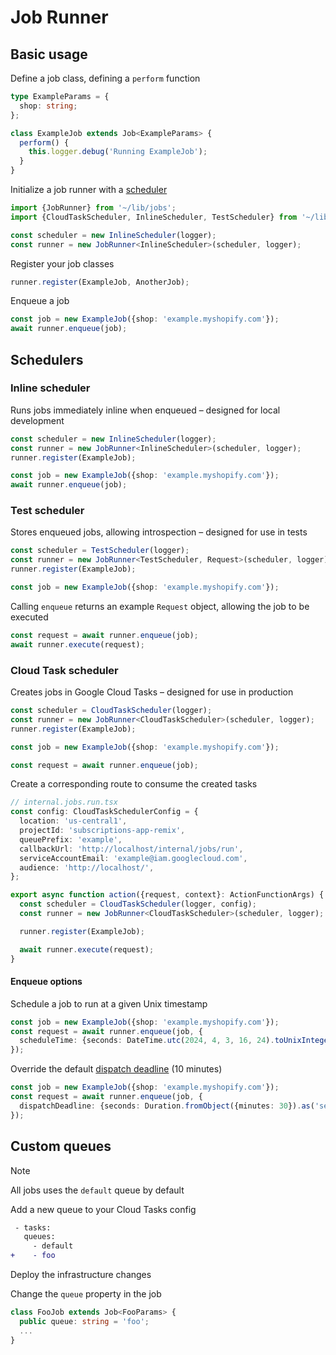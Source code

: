 # Job Runner

## Basic usage

Define a job class, defining a `perform` function

```typescript
type ExampleParams = {
  shop: string;
};

class ExampleJob extends Job<ExampleParams> {
  perform() {
    this.logger.debug('Running ExampleJob');
  }
}
```

Initialize a job runner with a [scheduler](#schedulers)

```typescript
import {JobRunner} from '~/lib/jobs';
import {CloudTaskScheduler, InlineScheduler, TestScheduler} from '~/lib/jobs';

const scheduler = new InlineScheduler(logger);
const runner = new JobRunner<InlineScheduler>(scheduler, logger);
```

Register your job classes

```typescript
runner.register(ExampleJob, AnotherJob);
```

Enqueue a job

```typescript
const job = new ExampleJob({shop: 'example.myshopify.com'});
await runner.enqueue(job);
```

## Schedulers

### Inline scheduler

Runs jobs immediately inline when enqueued – designed for local development

```typescript
const scheduler = new InlineScheduler(logger);
const runner = new JobRunner<InlineScheduler>(scheduler, logger);
runner.register(ExampleJob);

const job = new ExampleJob({shop: 'example.myshopify.com'});
await runner.enqueue(job);
```

### Test scheduler

Stores enqueued jobs, allowing introspection – designed for use in tests

```typescript
const scheduler = TestScheduler(logger);
const runner = new JobRunner<TestScheduler, Request>(scheduler, logger);
runner.register(ExampleJob);

const job = new ExampleJob({shop: 'example.myshopify.com'});
```

Calling `enqueue` returns an example `Request` object, allowing the job to be executed

```typescript
const request = await runner.enqueue(job);
await runner.execute(request);
```

### Cloud Task scheduler

Creates jobs in Google Cloud Tasks – designed for use in production

```typescript
const scheduler = CloudTaskScheduler(logger);
const runner = new JobRunner<CloudTaskScheduler>(scheduler, logger);
runner.register(ExampleJob);

const job = new ExampleJob({shop: 'example.myshopify.com'});

const request = await runner.enqueue(job);
```

Create a corresponding route to consume the created tasks

```typescript
// internal.jobs.run.tsx
const config: CloudTaskSchedulerConfig = {
  location: 'us-central1',
  projectId: 'subscriptions-app-remix',
  queuePrefix: 'example',
  callbackUrl: 'http://localhost/internal/jobs/run',
  serviceAccountEmail: 'example@iam.googlecloud.com',
  audience: 'http://localhost/',
};

export async function action({request, context}: ActionFunctionArgs) {
  const scheduler = CloudTaskScheduler(logger, config);
  const runner = new JobRunner<CloudTaskScheduler>(scheduler, logger);

  runner.register(ExampleJob);

  await runner.execute(request);
}
```

#### Enqueue options

Schedule a job to run at a given Unix timestamp

```typescript
const job = new ExampleJob({shop: 'example.myshopify.com'});
const request = await runner.enqueue(job, {
  scheduleTime: {seconds: DateTime.utc(2024, 4, 3, 16, 24).toUnixInteger()},
});
```

Override the default [dispatch deadline](https://cloud.google.com/tasks/docs/dual-overview#http) (10 minutes)

```typescript
const job = new ExampleJob({shop: 'example.myshopify.com'});
const request = await runner.enqueue(job, {
  dispatchDeadline: {seconds: Duration.fromObject({minutes: 30}).as('seconds')},
});
```

## Custom queues

> [!NOTE]
> All jobs uses the `default` queue by default

Add a new queue to your Cloud Tasks config

```diff
 - tasks:
   queues:
     - default
+    - foo
```

Deploy the infrastructure changes

Change the `queue` property in the job

```typescript
class FooJob extends Job<FooParams> {
  public queue: string = 'foo';
  ...
}
```
